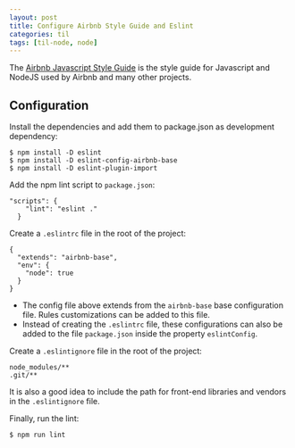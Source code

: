 ```yaml
---
layout: post
title: Configure Airbnb Style Guide and Eslint
categories: til
tags: [til-node, node]
---
```


The [Airbnb Javascript Style Guide](https://github.com/airbnb/javascript) is
the style guide for Javascript and NodeJS used by Airbnb and many other
projects.

## Configuration

Install the dependencies and add them to package.json as development dependency:
```
$ npm install -D eslint
$ npm install -D eslint-config-airbnb-base
$ npm install -D eslint-plugin-import
```

Add the npm lint script to `package.json`:
```
"scripts": {
    "lint": "eslint ."
  }
```

Create a `.eslintrc` file in the root of the project:
```
{
  "extends": "airbnb-base",
  "env": {
    "node": true
  }
}
```
- The config file above extends from the `airbnb-base` base configuration file. Rules customizations can be added to this file.
- Instead of creating the `.eslintrc` file, these configurations can also be added to the file `package.json` inside the property `eslintConfig`.

Create a `.eslintignore` file in the root of the project:
```
node_modules/**
.git/**
```
It is also a good idea to include the path for front-end libraries and vendors in the  `.eslintignore` file.

Finally, run the lint:
```
$ npm run lint
```
